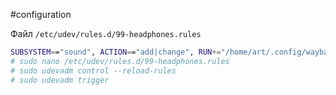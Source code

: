 #configuration

Файл `/etc/udev/rules.d/99-headphones.rules`

```bash
SUBSYSTEM=="sound", ACTION=="add|change", RUN+="/home/art/.config/waybar/scripts/auto_switch_audio.sh"
# sudo nano /etc/udev/rules.d/99-headphones.rules
# sudo udevadm control --reload-rules
# sudo udevadm trigger
```
